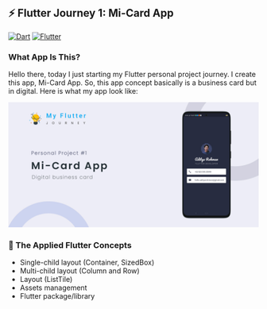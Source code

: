 ## ⚡ Flutter Journey 1: Mi-Card App

[<img alt="Dart" src="https://img.shields.io/badge/dart-%230175C2.svg?&style=for-the-badge&logo=dart&logoColor=white"/>][dart]
[<img alt="Flutter" src="https://img.shields.io/badge/Flutter%20-%2302569B.svg?&style=for-the-badge&logo=Flutter&logoColor=white" />][flutter]

### What App Is This? 
Hello there, today I just starting my Flutter personal project journey. I create this app, Mi-Card App. So, this app concept basically is a business card but in digital. Here is what my app look like:

<img alt="Mi-Card App" src="https://raw.githubusercontent.com/codestronaut/flutter-mi-card-app/main/assets/FlutterJourney001.jpg" />

### 🌱 The Applied Flutter Concepts
- Single-child layout (Container, SizedBox)
- Multi-child layout (Column and Row)
- Layout (ListTile)
- Assets management
- Flutter package/library

[dart]: https://dart.dev
[flutter]: https://flutter.dev
